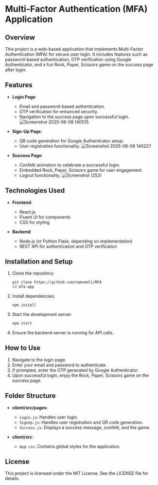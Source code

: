 # Multi-Factor Authentication (MFA) Application

## Overview

This project is a web-based application that implements Multi-Factor Authentication (MFA) for secure user login. It includes features such as password-based authentication, OTP verification using Google Authenticator, and a fun Rock, Paper, Scissors game on the success page after login.

## Features

- **Login Page**: 
  - Email and password-based authentication.
  - OTP verification for enhanced security.
  - Navigation to the success page upon successful login.
  ![Screenshot 2025-06-08 140515](https://github.com/user-attachments/assets/caa0f4f9-42a6-4d3e-934b-92beef90cb73)

- **Sign-Up Page**:
  - QR code generation for Google Authenticator setup.
  - User registration functionality.
  ![Screenshot 2025-06-08 140227](https://github.com/user-attachments/assets/dd2e4036-eae8-42c0-8b58-dec1a1ef8c0c)

- **Success Page**:
  - Confetti animation to celebrate a successful login.
  - Embedded Rock, Paper, Scissors game for user engagement.
  - Logout functionality.
  ![Screenshot (252)](https://github.com/user-attachments/assets/0bc7f682-145c-464a-b947-cc62f1698a37)

## Technologies Used

- **Frontend**:
  - React.js
  - Fluent UI for components
  - CSS for styling

- **Backend**:
  - Node.js (or Python Flask, depending on implementation)
  - REST API for authentication and OTP verification

## Installation and Setup

1. Clone the repository:
   ```bash
   git clone https://github.com/namumali/MFA
   cd mfa-app
   ```

2. Install dependencies:
   ```bash
   npm install
   ```

3. Start the development server:
   ```bash
   npm start
   ```

4. Ensure the backend server is running for API calls.

## How to Use

1. Navigate to the login page.
2. Enter your email and password to authenticate.
3. If prompted, enter the OTP generated by Google Authenticator.
4. Upon successful login, enjoy the Rock, Paper, Scissors game on the success page.

## Folder Structure

- **client/src/pages**:
  - `Login.js`: Handles user login.
  - `SignUp.js`: Handles user registration and QR code generation.
  - `Success.js`: Displays a success message, confetti, and the game.

- **client/src**:
  - `App.css`: Contains global styles for the application.

## License

This project is licensed under the MIT License. See the LICENSE file for details.

